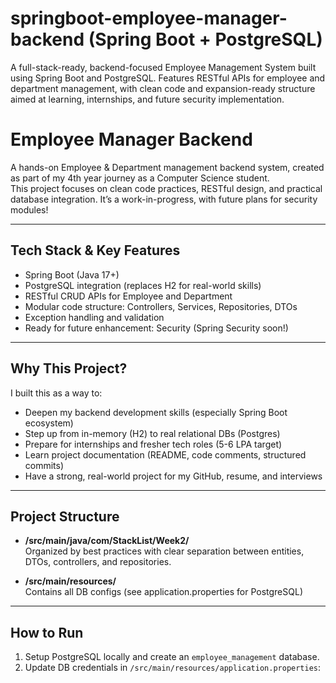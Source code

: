 # springboot-employee-manager-backend (Spring Boot + PostgreSQL)
A full-stack-ready, backend-focused Employee Management System built using Spring Boot and PostgreSQL. Features RESTful APIs for employee and department management, with clean code and expansion-ready structure aimed at learning, internships, and future security implementation. 


# Employee Manager Backend

A hands-on Employee & Department management backend system, created as part of my 4th year journey as a Computer Science student.  
This project focuses on clean code practices, RESTful design, and practical database integration. It’s a work-in-progress, with future plans for security modules!

---

##  Tech Stack & Key Features

- Spring Boot (Java 17+)
- PostgreSQL integration (replaces H2 for real-world skills)
- RESTful CRUD APIs for Employee and Department
- Modular code structure: Controllers, Services, Repositories, DTOs
- Exception handling and validation
- Ready for future enhancement: Security (Spring Security soon!)

---

##  Why This Project?

I built this as a way to:
- Deepen my backend development skills (especially Spring Boot ecosystem)
- Step up from in-memory (H2) to real relational DBs (Postgres)
- Prepare for internships and fresher tech roles (5-6 LPA target)
- Learn project documentation (README, code comments, structured commits)
- Have a strong, real-world project for my GitHub, resume, and interviews

---

##  Project Structure

- **/src/main/java/com/StackList/Week2/**  
  Organized by best practices with clear separation between entities, DTOs, controllers, and repositories.

- **/src/main/resources/**  
  Contains all DB configs (see application.properties for PostgreSQL)

---

##  How to Run

1. Setup PostgreSQL locally and create an `employee_management` database.
2. Update DB credentials in `/src/main/resources/application.properties`:
